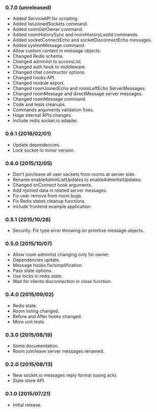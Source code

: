 
### 0.7.0 (unreleased)

- Added ServiceAPI for scripting.
- Added listJoinedSockets command.
- Added roomGetOwner command.
- Added roomHistorySync and roomHistoryLastId commands.
- Added socketConnectEcho and socketDisconnectEcho messages.
- Added systemMessage command.
- Allow custom content in message objects.
- Changed Redis schema.
- Changed adminlist to accessList.
- Changed auth hook to middleware.
- Changed chat constructor options.
- Changed hooks API.
- Changed module export.
- Changed roomJoinedEcho and roomLeftEcho ServerMessages.
- Changed roomMessage and directMessage server messages.
- Changed roomMessage command.
- Code and tests cleanups.
- Commands arguments validation fixes.
- Huge internal APIs changes.
- Include redis socket.io adapter.

### 0.6.1 (2016/02/01)

- Update dependencies.
- Lock socket-io minor version.

### 0.6.0 (2015/12/05)

- Don't join/leave all user sockets from rooms at server side.
- Rename enableAdminListUpdates to enableAdminlistUpdates.
- Changed onConnect hook arguments.
- Add njoined data in related server messages.
- Fix user remove from room bugs.
- Fix Redis states cleanup functions.
- Include frontend example application.

### 0.5.1 (2015/10/26)

- Security: Fix type error throwing on primitive message objects.

### 0.5.0 (2015/10/07)

- Allow room adminlist changing only for owner.
- Dependencies update.
- Message hooks fix/simplification.
- Pass state options.
- Use locks in redis state.
- Wait for clients disconnection in close function.

### 0.4.0 (2015/09/02)

- Redis state.
- Room listing changed.
- Before and After hooks changed.
- More unit tests.

### 0.3.0 (2015/08/19)

- Some documentation.
- Room join/leave server messages renamed.

### 0.2.0 (2015/08/13)

- New socket.io messages reply format (using ack).
- State store API.

### 0.1.0 (2015/07/21)

- Initial release.
